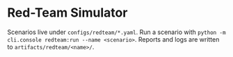 # Red-Team Simulator

Scenarios live under `configs/redteam/*.yaml`.
Run a scenario with `python -m cli.console redteam:run --name <scenario>`.
Reports and logs are written to `artifacts/redteam/<name>/`.
